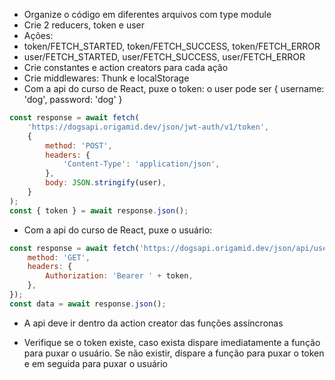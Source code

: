 -   Organize o código em diferentes arquivos com type module
-   Crie 2 reducers, token e user
-   Ações:
-   token/FETCH_STARTED, token/FETCH_SUCCESS, token/FETCH_ERROR
-   user/FETCH_STARTED, user/FETCH_SUCCESS, user/FETCH_ERROR
-   Crie constantes e action creators para cada ação
-   Crie middlewares: Thunk e localStorage
-   Com a api do curso de React, puxe o token:
    o user pode ser { username: 'dog', password: 'dog' }

```js
const response = await fetch(
	'https://dogsapi.origamid.dev/json/jwt-auth/v1/token',
	{
		method: 'POST',
		headers: {
			'Content-Type': 'application/json',
		},
		body: JSON.stringify(user),
	}
);
const { token } = await response.json();
```

-   Com a api do curso de React, puxe o usuário:

```js
const response = await fetch('https://dogsapi.origamid.dev/json/api/user', {
	method: 'GET',
	headers: {
		Authorization: 'Bearer ' + token,
	},
});
const data = await response.json();
```

-   A api deve ir dentro da action creator das funções assíncronas

-   Verifique se o token existe, caso exista dispare imediatamente a função para puxar o usuário. Se não existir, dispare a função para puxar o token e em seguida para puxar o usuário
